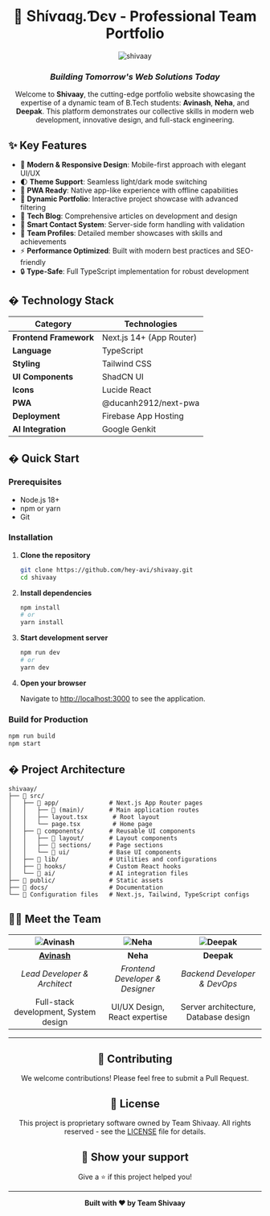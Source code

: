 <div align="center">

# 🚀 Տհíѵɑɑყ.Ɗєv - Professional Team Portfolio

![shivaay](https://socialify.git.ci/hey-avi/shivaay/image?font=Jost&language=1&name=1&pattern=Charlie+Brown&theme=Auto)

### *Building Tomorrow's Web Solutions Today*

Welcome to **Shivaay**, the cutting-edge portfolio website showcasing the expertise of a dynamic team of B.Tech students: **Avinash**, **Neha**, and **Deepak**. This platform demonstrates our collective skills in modern web development, innovative design, and full-stack engineering.

</div>

## ✨ Key Features

- 🎨 **Modern & Responsive Design**: Mobile-first approach with elegant UI/UX
- 🌓 **Theme Support**: Seamless light/dark mode switching
- 📱 **PWA Ready**: Native app-like experience with offline capabilities
- 🎯 **Dynamic Portfolio**: Interactive project showcase with advanced filtering
- 📝 **Tech Blog**: Comprehensive articles on development and design
- 📧 **Smart Contact System**: Server-side form handling with validation
- 👥 **Team Profiles**: Detailed member showcases with skills and achievements
- ⚡ **Performance Optimized**: Built with modern best practices and SEO-friendly
- 🔒 **Type-Safe**: Full TypeScript implementation for robust development

## �️ Technology Stack

<div align="center">

| Category | Technologies |
|----------|-------------|
| **Frontend Framework** | Next.js 14+ (App Router) |
| **Language** | TypeScript |
| **Styling** | Tailwind CSS |
| **UI Components** | ShadCN UI |
| **Icons** | Lucide React |
| **PWA** | @ducanh2912/next-pwa |
| **Deployment** | Firebase App Hosting |
| **AI Integration** | Google Genkit |

</div>

## � Quick Start

### Prerequisites
- Node.js 18+ 
- npm or yarn
- Git

### Installation

1. **Clone the repository**
   ```bash
   git clone https://github.com/hey-avi/shivaay.git
   cd shivaay
   ```

2. **Install dependencies**
   ```bash
   npm install
   # or
   yarn install
   ```

3. **Start development server**
   ```bash
   npm run dev
   # or
   yarn dev
   ```

4. **Open your browser**
   
   Navigate to [http://localhost:3000](http://localhost:3000) to see the application.

### Build for Production

```bash
npm run build
npm start
```

## � Project Architecture

```
shivaay/
├── 📁 src/
│   ├── 📁 app/              # Next.js App Router pages
│   │   ├── 📁 (main)/       # Main application routes
│   │   ├── layout.tsx       # Root layout
│   │   └── page.tsx         # Home page
│   ├── 📁 components/       # Reusable UI components
│   │   ├── 📁 layout/       # Layout components
│   │   ├── 📁 sections/     # Page sections
│   │   └── 📁 ui/           # Base UI components
│   ├── 📁 lib/              # Utilities and configurations
│   ├── 📁 hooks/            # Custom React hooks
│   └── 📁 ai/               # AI integration files
├── 📁 public/               # Static assets
├── 📁 docs/                 # Documentation
└── 📄 Configuration files   # Next.js, Tailwind, TypeScript configs
```

## 👨‍💻 Meet the Team

<div align="center">

| ![Avinash](https://github.com/hey-avi.png?size=100) | ![Neha](https://via.placeholder.com/100x100/4F46E5/ffffff?text=NH) | ![Deepak](https://via.placeholder.com/100x100/10B981/ffffff?text=DK) |
|:---:|:---:|:---:|
| **[Avinash](https://github.com/hey-avi)** | **Neha** | **Deepak** |
| *Lead Developer & Architect* | *Frontend Developer & Designer* | *Backend Developer & DevOps* |
| Full-stack development, System design | UI/UX Design, React expertise | Server architecture, Database design |

</div>

---

<div align="center">

## 🤝 Contributing

We welcome contributions! Please feel free to submit a Pull Request.

## 📄 License

This project is proprietary software owned by Team Shivaay. All rights reserved - see the [LICENSE](LICENSE) file for details.

## 🌟 Show your support

Give a ⭐️ if this project helped you!

---

**Built with ❤️ by Team Shivaay**

</div>
